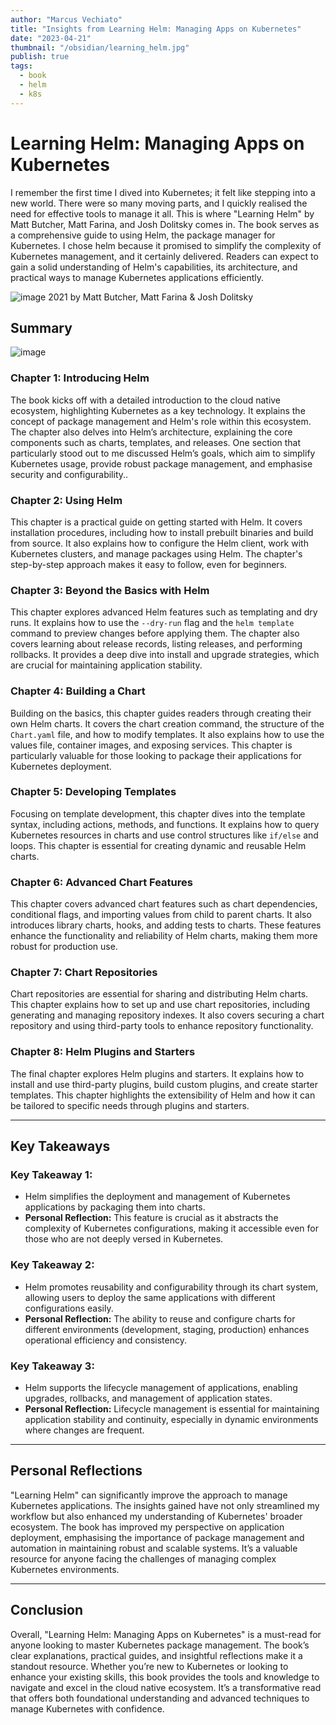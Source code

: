 ```yaml
---
author: "Marcus Vechiato"
title: "Insights from Learning Helm: Managing Apps on Kubernetes"
date: "2023-04-21"
thumbnail: "/obsidian/learning_helm.jpg"
publish: true
tags:
  - book
  - helm
  - k8s
--- 
```


# **Learning Helm: Managing Apps on Kubernetes**

I remember the first time I dived into Kubernetes; it felt like stepping into a new world. There were so many moving parts, and I quickly realised the need for effective tools to manage it all. This is where "Learning Helm" by Matt Butcher, Matt Farina, and Josh Dolitsky comes in. The book serves as a comprehensive guide to using Helm, the package manager for Kubernetes. I chose helm because it promised to simplify the complexity of Kubernetes management, and it certainly delivered. Readers can expect to gain a solid understanding of Helm's capabilities, its architecture, and practical ways to manage Kubernetes applications efficiently. 

![image](/obsidian/learning_helm.jpg)
2021 by Matt Butcher, Matt Farina & Josh Dolitsky

## **Summary**
![image](/obsidian/mindmap_learning_helm.png)
### **Chapter 1: Introducing Helm**

The book kicks off with a detailed introduction to the cloud native ecosystem, highlighting Kubernetes as a key technology. It explains the concept of package management and Helm's role within this ecosystem. The chapter also delves into Helm’s architecture, explaining the core components such as charts, templates, and releases. One section that particularly stood out to me discussed Helm’s goals, which aim to simplify Kubernetes usage, provide robust package management, and emphasise security and configurability..

### **Chapter 2: Using Helm**

This chapter is a practical guide on getting started with Helm. It covers installation procedures, including how to install prebuilt binaries and build from source. It also explains how to configure the Helm client, work with Kubernetes clusters, and manage packages using Helm. The chapter's step-by-step approach makes it easy to follow, even for beginners.

### **Chapter 3: Beyond the Basics with Helm**

This chapter explores advanced Helm features such as templating and dry runs. It explains how to use the `--dry-run` flag and the `helm template` command to preview changes before applying them. The chapter also covers learning about release records, listing releases, and performing rollbacks. It provides a deep dive into install and upgrade strategies, which are crucial for maintaining application stability.

### **Chapter 4: Building a Chart**

Building on the basics, this chapter guides readers through creating their own Helm charts. It covers the chart creation command, the structure of the `Chart.yaml` file, and how to modify templates. It also explains how to use the values file, container images, and exposing services. This chapter is particularly valuable for those looking to package their applications for Kubernetes deployment.

### **Chapter 5: Developing Templates**

Focusing on template development, this chapter dives into the template syntax, including actions, methods, and functions. It explains how to query Kubernetes resources in charts and use control structures like `if/else` and loops. This chapter is essential for creating dynamic and reusable Helm charts.

### **Chapter 6: Advanced Chart Features**

This chapter covers advanced chart features such as chart dependencies, conditional flags, and importing values from child to parent charts. It also introduces library charts, hooks, and adding tests to charts. These features enhance the functionality and reliability of Helm charts, making them more robust for production use.

### **Chapter 7: Chart Repositories**

Chart repositories are essential for sharing and distributing Helm charts. This chapter explains how to set up and use chart repositories, including generating and managing repository indexes. It also covers securing a chart repository and using third-party tools to enhance repository functionality.

### **Chapter 8: Helm Plugins and Starters**

The final chapter explores Helm plugins and starters. It explains how to install and use third-party plugins, build custom plugins, and create starter templates. This chapter highlights the extensibility of Helm and how it can be tailored to specific needs through plugins and starters.

---
## **Key Takeaways**

### **Key Takeaway 1:**
- Helm simplifies the deployment and management of Kubernetes applications by packaging them into charts.
- **Personal Reflection:** This feature is crucial as it abstracts the complexity of Kubernetes configurations, making it accessible even for those who are not deeply versed in Kubernetes.

### **Key Takeaway 2:**
- Helm promotes reusability and configurability through its chart system, allowing users to deploy the same applications with different configurations easily.
- **Personal Reflection:** The ability to reuse and configure charts for different environments (development, staging, production) enhances operational efficiency and consistency.

### **Key Takeaway 3:**
- Helm supports the lifecycle management of applications, enabling upgrades, rollbacks, and management of application states.
- **Personal Reflection:** Lifecycle management is essential for maintaining application stability and continuity, especially in dynamic environments where changes are frequent.

---
## **Personal Reflections**

"Learning Helm" can significantly improve the approach to manage Kubernetes applications. The insights gained have not only streamlined my workflow but also enhanced my understanding of Kubernetes' broader ecosystem. The book has improved my perspective on application deployment, emphasising the importance of package management and automation in maintaining robust and scalable systems. It’s a valuable resource for anyone facing the challenges of managing complex Kubernetes environments.

---
## **Conclusion**

Overall, "Learning Helm: Managing Apps on Kubernetes" is a must-read for anyone looking to master Kubernetes package management. The book’s clear explanations, practical guides, and insightful reflections make it a standout resource. Whether you’re new to Kubernetes or looking to enhance your existing skills, this book provides the tools and knowledge to navigate and excel in the cloud native ecosystem. It’s a transformative read that offers both foundational understanding and advanced techniques to manage Kubernetes with confidence.


